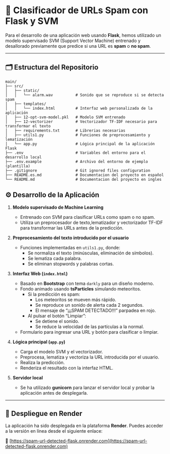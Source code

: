 # 🧠 Clasificador de URLs Spam con Flask y SVM

Para el desarrollo de una aplicación web usando **Flask**, hemos utilizado un modelo supervisado SVM (Support Vector Machine) entrenado y desallorado previamente que predice si una URL es **spam** o **no spam**.

---

## 🗂️ Estructura del Repositorio

```plaintext
main/
├── src/
│   ├── static/
│   │   └── alarm.wav          # Sonido que se reproduce si se detecta spam
│   ├── templates/
│   │   └── index.html         # Interfaz web personalizada de la aplicación
│   ├── 12-opt-svm-model.pkl   # Modelo SVM entrenado 
│   ├── 12-vectorizer          # Vectorizador TF-IDF necesario para transformar el texto
│   ├── requirements.txt       # Librerias necesarias 
│   ├── utils1.py              # Funciones de preprocesamiento y lematización
│   └── app.py                 # Lógica principal de la aplicación Flask
├── .env                       # Variables del entorno para el desarrollo local
├── .env.example               # Archivo del entorno de ejemplo (plantilla)
├── .gitignore                 # Git ignored files configuration
├── README.es.md               # Documentacion del proyecto en español
└── README.md                  # Documentacion del proyecto en ingles

```

## ⚙️ Desarrollo de la Aplicación

1. **Modelo supervisado de Machine Learning**
   - Entrenado con SVM para clasificar URLs como spam o no spam.
   - Utiliza un preprocesador de texto,lematizador y vectorizador TF-IDF para transformar las URLs antes de la predicción.

2. **Preprocesamiento del texto introducido por el usuario**
   - Funciones implementadas en `utils1.py`, donde:
     - Se normaliza el texto (minúsculas, eliminación de símbolos).
     - Se lematiza cada palabra.
     - Se eliminan stopwords y palabras cortas.

3. **Interfaz Web (`index.html`)**
   - Basado en **Bootstrap** con tema `darkly` para un diseño moderno.
   - Fondo animado usando **tsParticles** simulando meteoritos.
     - Si la predicción es spam:
       - Los meteoritos se mueven más rápido.
       - Se reproduce un sonido de alerta cada 2 segundos.
       - El mensaje de “¡¡¡SPAM DETECTADO!!!” parpadea en rojo.
     - Al pulsar el botón “Limpiar”:
       - Se detiene el sonido.
       - Se reduce la velocidad de las partículas a la normal.
   - Formulario para ingresar una URL y botón para clasificar o limpiar.

4. **Lógica principal (`app.py`)**
   - Carga el modelo SVM y el vectorizador.
   - Preprocesa, lematiza y vectoriza la URL introducida por el usuario.
   - Realiza la predicción.
   - Renderiza el resultado con la interfaz HTML.

5. **Servidor local**
   - Se ha utilizado **gunicorn** para lanzar el servidor local y probar la aplicación antes de desplegarla.

---

## 🚀 Despliegue en Render

La aplicación ha sido desplegada en la plataforma **Render**. Puedes acceder a la versión en línea desde el siguiente enlace:

🔗 [https://spam-url-detected-flask.onrender.com](https://spam-url-detected-flask.onrender.com)
